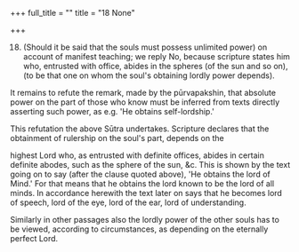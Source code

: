 +++
full_title = ""
title = "18 None"

+++


18. (Should it be said that the souls must possess unlimited power) on account of manifest teaching; we reply No, because scripture states him who, entrusted with office, abides in the spheres (of the sun and so on), (to be that one on whom the soul's obtaining lordly power depends).

It remains to refute the remark, made by the pūrvapakshin, that absolute power on the part of those who know must be inferred from texts directly asserting such power, as e.g. 'He obtains self-lordship.'

This refutation the above Sūtra undertakes. Scripture declares that the obtainment of rulership on the soul's part, depends on the

highest Lord who, as entrusted with definite offices, abides in certain definite abodes, such as the sphere of the sun, &c. This is shown by the text going on to say (after the clause quoted above), 'He obtains the lord of Mind.' For that means that he obtains the lord known to be the lord of all minds. In accordance herewith the text later on says that he becomes lord of speech, lord of the eye, lord of the ear, lord of understanding.

Similarly in other passages also the lordly power of the other souls has to be viewed, according to circumstances, as depending on the eternally perfect Lord.

[^fn_236]: 416:1 Kiṁ ca paraisyaiva nityatvena svahetvanapekshaṇasya kliptaśaktitvāj jagatsarjanaṁ prati kalpyasāmarthyāc ca vidushām īśvaravishayaiva jagatsr̥shṭir eshṭavyā, kiṁ ca paurvāparyālocanāyām īśvarasyaiva jagatsargaḥ śabdād gamyate janmādisūtram ārabhya caitad upapāditam. Ān. Gi.